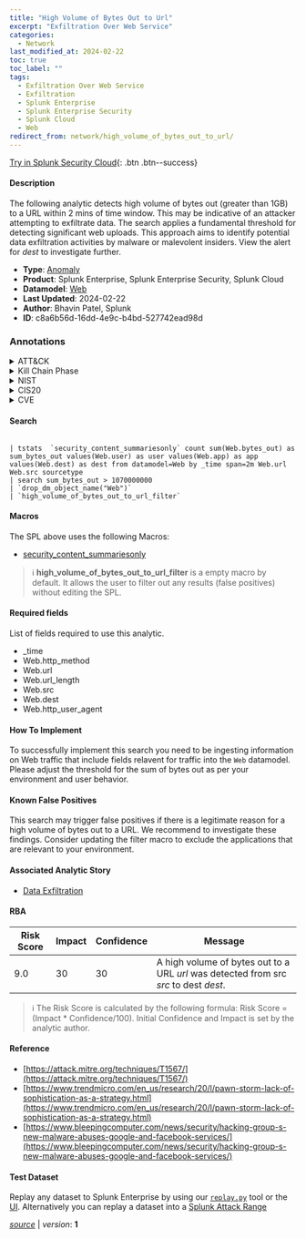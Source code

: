 ```yaml
---
title: "High Volume of Bytes Out to Url"
excerpt: "Exfiltration Over Web Service"
categories:
  - Network
last_modified_at: 2024-02-22
toc: true
toc_label: ""
tags:
  - Exfiltration Over Web Service
  - Exfiltration
  - Splunk Enterprise
  - Splunk Enterprise Security
  - Splunk Cloud
  - Web
redirect_from: network/high_volume_of_bytes_out_to_url/
---
```




[Try in Splunk Security Cloud](https://www.splunk.com/en_us/cyber-security.html){: .btn .btn--success}

#### Description

The following analytic detects high volume of bytes out (greater than 1GB) to a URL within 2 mins of time window. This may be indicative of an attacker attempting to exfiltrate data.  The search applies a fundamental threshold for detecting significant web uploads. This approach aims to identify potential data exfiltration activities by malware or malevolent insiders. View the alert for $dest$ to investigate further.

- **Type**: [Anomaly](https://github.com/splunk/security_content/wiki/Detection-Analytic-Types)
- **Product**: Splunk Enterprise, Splunk Enterprise Security, Splunk Cloud
- **Datamodel**: [Web](https://docs.splunk.com/Documentation/CIM/latest/User/Web)
- **Last Updated**: 2024-02-22
- **Author**: Bhavin Patel, Splunk
- **ID**: c8a6b56d-16dd-4e9c-b4bd-527742ead98d

### Annotations
<details>
  <summary>ATT&CK</summary>

<div markdown="1">

#### [ATT&CK](https://attack.mitre.org/)

| ID          | Technique   | Tactic         |
| ----------- | ----------- |--------------- |
| [T1567](https://attack.mitre.org/techniques/T1567/) | Exfiltration Over Web Service | Exfiltration |

</div>
</details>


<details>
  <summary>Kill Chain Phase</summary>

<div markdown="1">

* Actions On Objectives


</div>
</details>


<details>
  <summary>NIST</summary>

<div markdown="1">

* DE.AE



</div>
</details>

<details>
  <summary>CIS20</summary>

<div markdown="1">

* CIS 13



</div>
</details>

<details>
  <summary>CVE</summary>

<div markdown="1">


</div>
</details>


#### Search

```

| tstats  `security_content_summariesonly` count sum(Web.bytes_out) as sum_bytes_out values(Web.user) as user values(Web.app) as app values(Web.dest) as dest from datamodel=Web by _time span=2m Web.url Web.src sourcetype 
| search sum_bytes_out > 1070000000 
| `drop_dm_object_name("Web")`
| `high_volume_of_bytes_out_to_url_filter`
```

#### Macros
The SPL above uses the following Macros:
* [security_content_summariesonly](https://github.com/splunk/security_content/blob/develop/macros/security_content_summariesonly.yml)

> :information_source:
> **high_volume_of_bytes_out_to_url_filter** is a empty macro by default. It allows the user to filter out any results (false positives) without editing the SPL.



#### Required fields
List of fields required to use this analytic.
* _time
* Web.http_method
* Web.url
* Web.url_length
* Web.src
* Web.dest
* Web.http_user_agent



#### How To Implement
To successfully implement this search you need to be ingesting information on Web traffic that include fields relavent for traffic into the `Web` datamodel. Please adjust the threshold for the sum of bytes out as per your environment and user behavior.
#### Known False Positives
This search may trigger false positives if there is a legitimate reason for a high volume of bytes out to a URL. We recommend to investigate these findings. Consider updating the filter macro to exclude the applications that are relevant to your environment.

#### Associated Analytic Story
* [Data Exfiltration](/stories/data_exfiltration)




#### RBA

| Risk Score  | Impact      | Confidence   | Message      |
| ----------- | ----------- |--------------|--------------|
| 9.0 | 30 | 30 | A high volume of bytes out to a URL $url$ was detected from src $src$ to dest $dest$. |


> :information_source:
> The Risk Score is calculated by the following formula: Risk Score = (Impact * Confidence/100). Initial Confidence and Impact is set by the analytic author.


#### Reference

* [https://attack.mitre.org/techniques/T1567/](https://attack.mitre.org/techniques/T1567/)
* [https://www.trendmicro.com/en_us/research/20/l/pawn-storm-lack-of-sophistication-as-a-strategy.html](https://www.trendmicro.com/en_us/research/20/l/pawn-storm-lack-of-sophistication-as-a-strategy.html)
* [https://www.bleepingcomputer.com/news/security/hacking-group-s-new-malware-abuses-google-and-facebook-services/](https://www.bleepingcomputer.com/news/security/hacking-group-s-new-malware-abuses-google-and-facebook-services/)



#### Test Dataset
Replay any dataset to Splunk Enterprise by using our [`replay.py`](https://github.com/splunk/attack_data#using-replaypy) tool or the [UI](https://github.com/splunk/attack_data#using-ui).
Alternatively you can replay a dataset into a [Splunk Attack Range](https://github.com/splunk/attack_range#replay-dumps-into-attack-range-splunk-server)




[*source*](https://github.com/splunk/security_content/tree/develop/detections/network/high_volume_of_bytes_out_to_url.yml) \| *version*: **1**